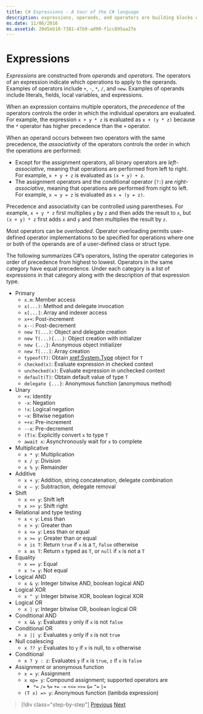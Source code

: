 ```yaml
---
title: C# Expressions - A tour of the C# language
description: expressions, operands, and operators are building blocks of the C# language
ms.date: 11/06/2016
ms.assetid: 20d5eb10-7381-47b9-ad90-f1cc895aa27e
---
```


# Expressions

*Expressions* are constructed from *operands* and *operators*. The operators of an expression indicate which operations to apply to the operands. Examples of operators include `+`, `-`, `*`, `/`, and `new`. Examples of operands include literals, fields, local variables, and expressions.

When an expression contains multiple operators, the *precedence* of the operators controls the order in which the individual operators are evaluated. For example, the expression `x + y * z` is evaluated as `x + (y * z)` because the `*` operator has higher precedence than the `+` operator.

When an operand occurs between two operators with the same precedence, the *associativity* of the operators controls the order in which the operations are performed:

*	Except for the assignment operators, all binary operators are *left-associative*, meaning that operations are performed from left to right. For example, `x + y + z` is evaluated as `(x + y) + z`.
*	The assignment operators and the conditional operator (`?:`) are *right-associative*, meaning that operations are performed from right to left. For example, `x = y = z` is evaluated as `x = (y = z)`.

Precedence and associativity can be controlled using parentheses. For example, `x + y * z` first multiplies `y` by `z` and then adds the result to `x`, but `(x + y) * z` first adds `x` and `y` and then multiplies the result by `z`.

Most operators can be *overloaded*. Operator overloading permits user-defined operator implementations to be specified for operations where one or both of the operands are of a user-defined class or struct type.

The following summarizes C#’s operators, listing the operator categories in order of precedence from highest to lowest. Operators in the same category have equal precedence. Under each category is a list of expressions in that category along with the description of that expression type.

* Primary
    - `x.m`: Member access
    - `x(...)`: Method and delegate invocation
    - `x[...]`: Array and indexer access
    - `x++`: Post-increment
    - `x--`: Post-decrement
    - `new T(...)`:	Object and delegate creation
    - `new T(...){...}`: Object creation with initializer
    - `new {...}`:  Anonymous object initializer
    - `new T[...]`: Array creation
    - `typeof(T)`: Obtain <xref:System.Type> object for `T`
    - `checked(x)`: Evaluate expression in checked context
    - `unchecked(x)`: Evaluate expression in unchecked context
    - `default(T)`: Obtain default value of type `T`
    - `delegate {...}`: Anonymous function (anonymous method)
* Unary
    - `+x`: Identity
    - `-x`: Negation
    - `!x`: Logical negation
    - `~x`: Bitwise negation
    - `++x`: Pre-increment
    - `--x`: Pre-decrement
    - `(T)x`: Explicitly convert `x` to type `T`
    - `await x`: Asynchronously wait for `x` to complete
* Multiplicative
    - `x * y`: Multiplication
    - `x / y`: Division
    - `x % y`: Remainder
* Additive
    - `x + y`: Addition, string concatenation, delegate combination
    - `x – y`: Subtraction, delegate removal
* Shift
    - `x << y`: Shift left
    - `x >> y`: Shift right
* Relational and type testing
    - `x < y`: Less than
    - `x > y`: Greater than
    - `x <= y`: Less than or equal
    - `x >= y`: Greater than or equal
    - `x is T`: Return `true` if `x` is a `T`, `false` otherwise
    - `x as T`: Return `x` typed as `T`, or `null` if `x` is not a `T`
* Equality
    - `x == y`: Equal
    - `x != y`: Not equal
* Logical AND
    - `x & y`: Integer bitwise AND, boolean logical AND
* Logical XOR
    - `x ^ y`: Integer bitwise XOR, boolean logical XOR
* Logical OR
    - `x | y`: Integer bitwise OR, boolean logical OR
* Conditional AND
    - `x && y`: Evaluates `y` only if `x` is not `false`
* Conditional OR
    - `x || y`: Evaluates `y` only if `x` is not `true`
* Null coalescing
    - `x ?? y`: Evaluates to `y` if `x` is null, to `x` otherwise
* Conditional
    - `x ? y : z`: Evaluates `y` if `x` is `true`, `z` if `x` is `false`
* Assignment or anonymous function
    - `x = y`: Assignment
    - `x op= y`: Compound assignment; supported operators are
        - `*=`   `/=`   `%=`   `+=`   `-=`   `<<=`   `>>=`   `&=`  `^=`  `|=`
    - `(T x) => y`: Anonymous function (lambda expression)

> [!div class="step-by-step"]
> [Previous](types-and-variables.md)
> [Next](statements.md)